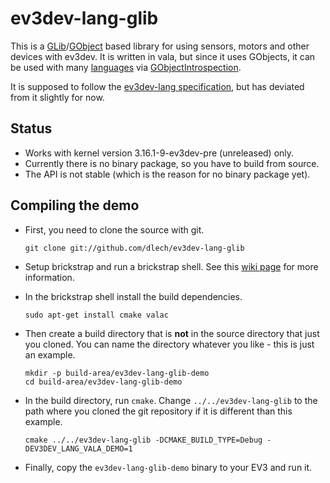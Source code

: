 ev3dev-lang-glib
================

This is a [GLib]/[GObject] based library for using sensors, motors and other
devices with ev3dev. It is written in vala, but since it uses GObjects, it can
be used with many [languages] via [GObjectIntrospection].

It is supposed to follow the [ev3dev-lang specification], but has deviated from
it slightly for now.

Status
------

* Works with kernel version 3.16.1-9-ev3dev-pre (unreleased) only.
* Currently there is no binary package, so you have to build from source.
* The API is not stable (which is the reason for no binary package yet).

Compiling the demo
------------------

*   First, you need to clone the source with git.

        git clone git://github.com/dlech/ev3dev-lang-glib
        
*   Setup brickstrap and run a brickstrap shell. See this [wiki page][brickstrap]
    for more information.

*   In the brickstrap shell install the build dependencies.

        sudo apt-get install cmake valac 
                
*   Then create a build directory that is **not** in the source directory that
    just you cloned. You can name the directory whatever you like - this is just
    an example.
  
        mkdir -p build-area/ev3dev-lang-glib-demo
        cd build-area/ev3dev-lang-glib-demo
        
*   In the build directory, run `cmake`. Change `../../ev3dev-lang-glib` to the
    path where you cloned the git repository if it is different than this
    example.

        cmake ../../ev3dev-lang-glib -DCMAKE_BUILD_TYPE=Debug -DEV3DEV_LANG_VALA_DEMO=1
        
* Finally, copy the `ev3dev-lang-glib-demo` binary to your EV3 and run it.


[GLib]: https://developer.gnome.org/glib/stable/index.html
[GObject]: https://developer.gnome.org/gobject/stable/index.html
[languages]: https://wiki.gnome.org/Projects/GObjectIntrospection/Users
[GObjectIntrospection]: https://wiki.gnome.org/Projects/GObjectIntrospection
[ev3dev-lang specification]: https://github.com/ev3dev/ev3dev-lang/blob/master/wrapper-specification.md
[brickstrap]: https://github.com/ev3dev/ev3dev/wiki/Using-brickstrap-to-cross-compile-and-debug